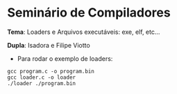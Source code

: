 # Seminário de Compiladores

**Tema**: Loaders e Arquivos executáveis: exe, elf, etc...

**Dupla**: Isadora e Filipe Viotto

* Para rodar o exemplo de loaders:
```
gcc program.c -o program.bin
gcc loader.c -o loader
./loader ./program.bin
```